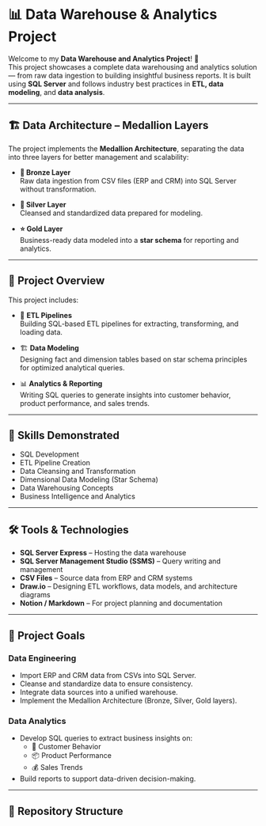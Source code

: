 # 📊 Data Warehouse & Analytics Project

Welcome to my **Data Warehouse and Analytics Project**! 🚀  
This project showcases a complete data warehousing and analytics solution — from raw data ingestion to building insightful business reports. It is built using **SQL Server** and follows industry best practices in **ETL, data modeling**, and **data analysis**.

---

## 🏗️ Data Architecture – Medallion Layers

The project implements the **Medallion Architecture**, separating the data into three layers for better management and scalability:

- **🔹 Bronze Layer**  
  Raw data ingestion from CSV files (ERP and CRM) into SQL Server without transformation.

- **🔸 Silver Layer**  
  Cleansed and standardized data prepared for modeling.

- **⭐ Gold Layer**  
  Business-ready data modeled into a **star schema** for reporting and analytics.

---

## 📖 Project Overview

This project includes:

- 🔄 **ETL Pipelines**  
  Building SQL-based ETL pipelines for extracting, transforming, and loading data.

- 🏗️ **Data Modeling**  
  Designing fact and dimension tables based on star schema principles for optimized analytical queries.

- 📊 **Analytics & Reporting**  
  Writing SQL queries to generate insights into customer behavior, product performance, and sales trends.

---

## 🎯 Skills Demonstrated

- SQL Development  
- ETL Pipeline Creation  
- Data Cleansing and Transformation  
- Dimensional Data Modeling (Star Schema)  
- Data Warehousing Concepts  
- Business Intelligence and Analytics

---

## 🛠️ Tools & Technologies

- **SQL Server Express** – Hosting the data warehouse  
- **SQL Server Management Studio (SSMS)** – Query writing and management  
- **CSV Files** – Source data from ERP and CRM systems  
- **Draw.io** – Designing ETL workflows, data models, and architecture diagrams  
- **Notion / Markdown** – For project planning and documentation

---

## 🚀 Project Goals

### Data Engineering

- Import ERP and CRM data from CSVs into SQL Server.
- Cleanse and standardize data to ensure consistency.
- Integrate data sources into a unified warehouse.
- Implement the Medallion Architecture (Bronze, Silver, Gold layers).

### Data Analytics

- Develop SQL queries to extract business insights on:
  - 🧑 Customer Behavior
  - 📦 Product Performance
  - 💰 Sales Trends
- Build reports to support data-driven decision-making.

---

## 📂 Repository Structure

